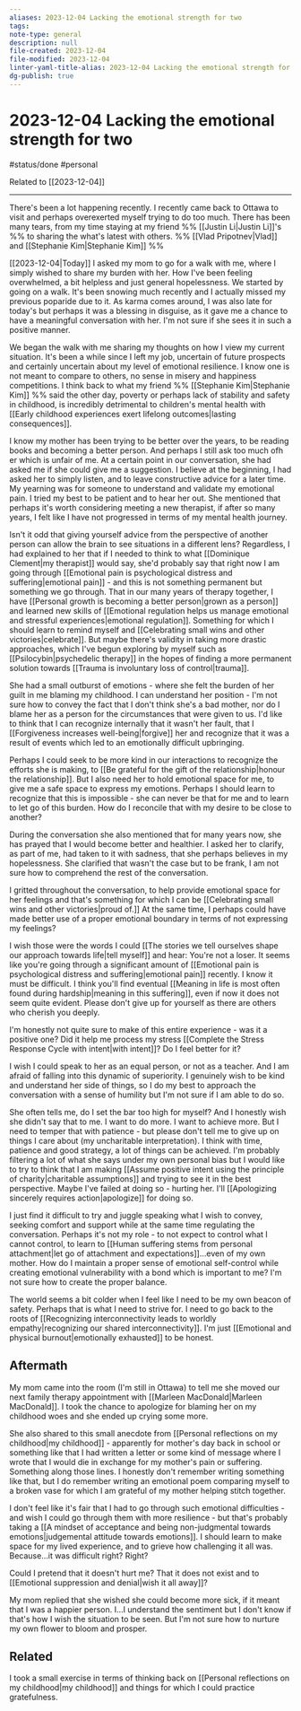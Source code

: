 ```yaml
---
aliases: 2023-12-04 Lacking the emotional strength for two
tags: 
note-type: general
description: null
file-created: 2023-12-04
file-modified: 2023-12-04
linter-yaml-title-alias: 2023-12-04 Lacking the emotional strength for two
dg-publish: true
---
```


# 2023-12-04 Lacking the emotional strength for two

#status/done   #personal

Related to [[2023-12-04]]

---

There's been a lot happening recently. I recently came back to Ottawa to visit and perhaps overexerted myself trying to do too much. There has been many tears, from my time staying at my friend %% [[Justin Li|Justin Li]]'s %% to sharing the what's latest with others. %% [[Vlad Pripotnev|Vlad]] and [[Stephanie Kim|Stephanie Kim]] %%

[[2023-12-04|Today]] I asked my mom to go for a walk with me, where I simply wished to share my burden with her. How I've been feeling overwhelmed, a bit helpless and just general hopelessness. We started by going on a walk. It's been snowing much recently and I actually missed my previous poparide due to it. As karma comes around, I was also late for today's but perhaps it was a blessing in disguise, as it gave me a chance to have a meaningful conversation with her. I'm not sure if she sees it in such a positive manner.

We began the walk with me sharing my thoughts on how I view my current situation. It's been a while since I left my job, uncertain of future prospects and certainly uncertain about my level of emotional resilience. I know one is not meant to compare to others, no sense in misery and happiness competitions. I think back to what my friend %% [[Stephanie Kim|Stephanie Kim]] %% said the other day, poverty or perhaps lack of stability and safety in childhood, is incredibly detrimental to children's mental health with [[Early childhood experiences exert lifelong outcomes|lasting consequences]].

I know my mother has been trying to be better over the years, to be reading books and becoming a better person. And perhaps I still ask too much ofh er which is unfair of me. At a certain point in our conversation, she had asked me if she could give me a suggestion. I believe at the beginning, I had asked her to simply listen, and to leave constructive advice for a later time. My yearning was for someone to understand and validate my emotional pain. I tried my best to be patient and to hear her out. She mentioned that perhaps it's worth considering meeting a new therapist, if after so many years, I felt like I have not progressed in terms of my mental health journey.

Isn't it odd that giving yourself advice from the perspective of another person can allow the brain to see situations in a different lens? Regardless, I had explained to her that if I needed to think to what [[Dominique Clement|my therapist]] would say, she'd probably say that right now I am going through [[Emotional pain is psychological distress and suffering|emotional pain]] - and this is not something permanent but something we go through. That in our many years of therapy together, I have [[Personal growth is becoming a better person|grown as a person]] and learned new skills of [[Emotional regulation helps us manage emotional and stressful experiences|emotional regulation]]. Something for which I should learn to remind myself and [[Celebrating small wins and other victories|celebrate]].
But maybe there's validity in taking more drastic approaches, which I've begun exploring by myself such as [[Psilocybin|psychedelic therapy]] in the hopes of finding a more permanent solution towards [[Trauma is involuntary loss of control|trauma]].

She had a small outburst of emotions - where she felt the burden of her guilt in me blaming my childhood. I can understand her position - I'm not sure how to convey the fact that I don't think she's a bad mother, nor do I blame her as a person for the circumstances that were given to us. I'd like to think that I can recognize internally that it wasn't her fault, that I [[Forgiveness increases well-being|forgive]] her and recognize that it was a result of events which led to an emotionally difficult upbringing.

Perhaps I could seek to be more kind in our interactions to recognize the efforts she is making, to [[Be grateful for the gift of the relationship|honour the relationship]]. But I also need her to hold emotional space for me, to give me a safe space to express my emotions. Perhaps I should learn to recognize that this is impossible - she can never be that for me and to learn to let go of this burden. How do I reconcile that with my desire to be close to another?

During the conversation she also mentioned that for many years now, she has prayed that I would become better and healthier. I asked her to clarify, as part of me, had taken to it with sadness, that she perhaps believes in my hopelessness. She clarified that wasn't the case but to be frank, I am not sure how to comprehend the rest of the conversation.

I gritted throughout the conversation, to help provide emotional space for her feelings and that's something for which I can be [[Celebrating small wins and other victories|proud of.]] At the same time, I perhaps could have made better use of a proper emotional boundary in terms of not expressing my feelings?

I wish those were the words I could [[The stories we tell ourselves shape our approach towards life|tell myself]] and hear: You're not a loser. It seems like you're going through a significant amount of [[Emotional pain is psychological distress and suffering|emotional pain]] recently. I know it must be difficult. I think you'll find eventual [[Meaning in life is most often found during hardship|meaning in this suffering]], even if now it does not seem quite evident. Please don't give up for yourself as there are others who cherish you deeply.

I'm honestly not quite sure to make of this entire experience - was it a positive one? Did it help me process my stress [[Complete the Stress Response Cycle with intent|with intent]]? Do I feel better for it?

I wish I could speak to her as an equal person, or not as a teacher. And I am afraid of falling into this dynamic of superiority. I genuinely wish to be kind and understand her side of things, so I do my best to approach the conversation with a sense of humility but I'm not sure if I am able to do so.

She often tells me, do I set the bar too high for myself? And I honestly wish she didn't say that to me. I want to do more. I want to achieve more. But I need to temper that with patience - but please don't tell me to give up on things I care about (my uncharitable interpretation). I think with time, patience and good strategy, a lot of things can be achieved. I'm probably filtering a lot of what she says under my own personal bias but I would like to try to think that I am making [[Assume positive intent using the principle of charity|charitable assumptions]] and trying to see it in the best perspective. Maybe I've failed at doing so - hurting her. I'll [[Apologizing sincerely requires action|apologize]] for doing so.

I just find it difficult to try and juggle speaking what I wish to convey, seeking comfort and support while at the same time regulating the conversation. Perhaps it's not my role - to not expect to control what I cannot control, to learn to [[Human suffering stems from personal attachment|let go of attachment and expectations]]…even of my own mother.  How do I maintain a proper sense of emotional self-control while creating emotional vulnerability with a bond which is important to me? I'm not sure how to create the proper balance.

The world seems a bit colder when I feel like I need to be my own beacon of safety. Perhaps that is what I need to strive for. I need to go back to the roots of [[Recognizing interconnectivity leads to worldly empathy|recognizing our shared interconnectivity]]. I'm just [[Emotional and physical burnout|emotionally exhausted]] to be honest.

## Aftermath

My mom came into the room (I'm still in Ottawa) to tell me she moved our next family therapy appointment with [[Marleen MacDonald|Marleen MacDonald]]. I took the chance to apologize for blaming her on my childhood woes and she ended up crying some more.

She also shared to this small anecdote from [[Personal reflections on my childhood|my childhood]] - apparently for mother's day back in school or something like that I had written a letter or some kind of message where I wrote that I would die in exchange for my mother's pain or suffering. Something along those lines. I honestly don't remember writing something like that, but I do remember writing an emotional poem comparing myself to a broken vase for which I am grateful of my mother helping stitch together.

I don't feel like it's fair that I had to go through such emotional difficulties - and wish I could go through them with more resilience - but that's probably taking a [[A mindset of acceptance and being non-judgmental towards emotions|judgemental attitude towards emotions]]. I should learn to make space for my lived experience, and to grieve how challenging it all was. Because…it was difficult right? Right?

Could I pretend that it doesn't hurt me? That it does not exist and to [[Emotional suppression and denial|wish it all away]]?

My mom replied that she wished she could become more sick, if it meant that I was a happier person. I…I understand the sentiment but I don't know if that's how I wish the situation to be seen. But I'm not sure how to nurture my own flower to bloom and prosper.

## Related

I took a small exercise in terms of thinking back on [[Personal reflections on my childhood|my childhood]] and things for which I could practice gratefulness.
